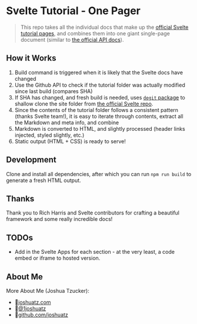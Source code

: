 # Svelte Tutorial - One Pager
> This repo takes all the individual docs that make up the [official Svelte tutorial pages](https://svelte.dev/tutorial/basics), and combines them into one giant single-page document (similar to [the official API docs](https://svelte.dev/docs)).

## How it Works
1. Build command is triggered when it is likely that the Svelte docs have changed
2. Use the Github API to check if the tutorial folder was actually modified since last build (compares SHA)
3. If SHA has changed, and fresh build is needed, uses [`degit` package](https://github.com/Rich-Harris/degit) to shallow clone the site folder from [the official Svelte repo](https://github.com/sveltejs/svelte).
4. Since the contents of the tutorial folder follows a consistent pattern (thanks Svelte team!), it is easy to iterate through contents, extract all the Markdown and meta info, and combine
5. Markdown is converted to HTML, and slightly processed (header links injected, styled slightly, etc.)
6. Static output (HTML + CSS) is ready to serve!

## Development
Clone and install all dependencies, after which you can run `npm run build` to generate a fresh HTML output.

## Thanks
Thank you to Rich Harris and Svelte contributors for crafting a beautiful framework and some really incredible docs!

## TODOs
- Add in the Svelte Apps for each section - at the very least, a code embed or iframe to hosted version.

## About Me
More About Me (Joshua Tzucker):

 - 🔗<a href="https://joshuatz.com/" rel="noopener" target="_blank">joshuatz.com</a>
 - 💬<a href="https://twitter.com/1joshuatz" rel="noopener" target="_blank">@1joshuatz</a>
 - 💾<a href="https://github.com/joshuatz" rel="noopener" target="_blank">github.com/joshuatz</a>